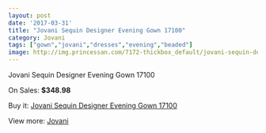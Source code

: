 ```yaml
---
layout: post
date: '2017-03-31'
title: "Jovani Sequin Designer Evening Gown 17100"
category: Jovani
tags: ["gown","jovani","dresses","evening","beaded"]
image: http://img.princessan.com/7172-thickbox_default/jovani-sequin-designer-evening-gown-17100.jpg
---
```

Jovani Sequin Designer Evening Gown 17100

On Sales: **$348.98**
<a href="https://www.princessan.com/en/jovani/3192-jovani-sequin-designer-evening-gown-17100.html"><amp-img layout="responsive" width="600" height="600" src="//img.princessan.com/7172-thickbox_default/jovani-sequin-designer-evening-gown-17100.jpg" alt="Jovani Sequin Designer Evening Gown 17100 0" /></a>
<a href="https://www.princessan.com/en/jovani/3192-jovani-sequin-designer-evening-gown-17100.html"><amp-img layout="responsive" width="600" height="600" src="//img.princessan.com/7174-thickbox_default/jovani-sequin-designer-evening-gown-17100.jpg" alt="Jovani Sequin Designer Evening Gown 17100 1" /></a>
<a href="https://www.princessan.com/en/jovani/3192-jovani-sequin-designer-evening-gown-17100.html"><amp-img layout="responsive" width="600" height="600" src="//img.princessan.com/7173-thickbox_default/jovani-sequin-designer-evening-gown-17100.jpg" alt="Jovani Sequin Designer Evening Gown 17100 2" /></a>

Buy it: [Jovani Sequin Designer Evening Gown 17100](https://www.princessan.com/en/jovani/3192-jovani-sequin-designer-evening-gown-17100.html "Jovani Sequin Designer Evening Gown 17100")

View more: [Jovani](https://www.princessan.com/en/26-jovani "Jovani")